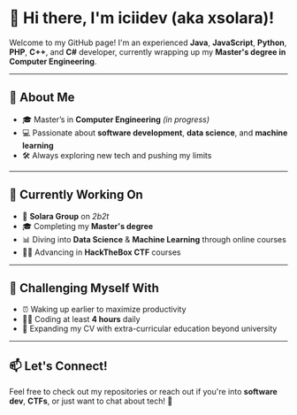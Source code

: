 # 👋 Hi there, I'm iciidev (aka xsolara)!

Welcome to my GitHub page! I'm an experienced **Java**, **JavaScript**, **Python**, **PHP**, **C++**, and **C#** developer, currently wrapping up my **Master's degree in Computer Engineering**.

---

## 🚀 About Me

- 🎓 Master’s in **Computer Engineering** *(in progress)*
- 💻 Passionate about **software development**, **data science**, and **machine learning**
- 🛠️ Always exploring new tech and pushing my limits

---

## 🌱 Currently Working On

- 🏰 **Solara Group** on *2b2t*  
- 🎓 Completing my **Master's degree**  
- 📊 Diving into **Data Science** & **Machine Learning** through online courses  
- 🕵️‍♂️ Advancing in **HackTheBox CTF** courses  

---

## 💪 Challenging Myself With

- ⏰ Waking up earlier to maximize productivity  
- 👨‍💻 Coding at least **4 hours** daily  
- 📄 Expanding my CV with extra-curricular education beyond university  

---

## 📫 Let's Connect!

Feel free to check out my repositories or reach out if you're into **software dev**, **CTFs**, or just want to chat about tech! 🚀
